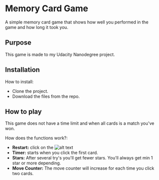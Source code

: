 # Memory Card Game
A simple memory card game that shows how well you performed in the game and how long it took you.

## Purpose
This game is made to my Udacity Nanodegree project.
## Installation
How to install:
* Clone the project.
* Download the files from the repo.
## How to play
This game does not have a time limit and when all cards is a match you've won.

How does the functions work?: 
* **Restart:** click on the ![alt text](img/Skærmbillede%202018-01-01%20kl.%2012.26.34.png "Restart Button")
* **Timer:** starts when you click the first card.
* **Stars:** After several try's you'll get fewer stars. You'll always get min 1 star or more depending.
* **Move Counter:** The move counter will increase for each time you click two cards.


